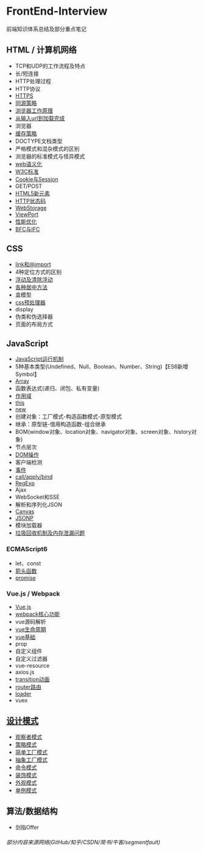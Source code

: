 # FrontEnd-Interview
前端知识体系总结及部分重点笔记

## HTML / 计算机网络
+ TCP和UDP的工作流程及特点
+ 长/短连接
+ HTTP处理过程
+ HTTP协议
+ [HTTPS](HTML/HTTPS.md)
+ [同源策略](HTML/同源策略.md)
+ [浏览器工作原理](HTML/浏览器的工作原理.md)
+ [从输入url到加载完成](HTML/从输入url到加载完成.md)
+ 浏览器
+ [缓存策略](http://www.imweb.io/topic/55c6f9bac222e3af6ce235b9)
+ DOCTYPE文档类型
+ 严格模式和混杂模式的区别
+ 浏览器的标准模式与怪异模式
+ [web语义化](HTML/web语义化.md)
+ [W3C标准](HTML/W3C标准.md)
+ [Cookie与Session](HTML/Cookie.md)
+ GET/POST
+ [HTML5新元素](https://github.com/tozlam/FrontEnd-Interview/blob/master/HTML/H5%E6%96%B0%E5%A2%9E%E5%85%83%E7%B4%A0.md)
+ [HTTP状态码](https://github.com/tozlam/FrontEnd-Interview/blob/master/HTML/HTTP状态码.md)
+ [WebStorage](https://github.com/tozlam/FrontEnd-Interview/blob/master/HTML/webStorage.md)
+ [ViewPort](http://www.cnblogs.com/2050/p/3877280.html)
+ [性能优化](HTML/性能优化.md)
+ [BFC与IFC](HTML/BFC与IFC.md)

## CSS
- [link和@import](CSS/link和@import.md)
- 4种定位方式的区别
- [浮动及清除浮动](CSS/浮动及清除浮动.md)
- [各种居中方法](CSS/居中.md)
- 盒模型
- [css预处理器](CSS/css预处理器.md)
- display
- 伪类和伪选择器
- 页面的布局方式


## JavaScript
+ [JavaScript运行机制](Js/JS运行机制.md)
+ 5种基本类型(Undefined、Null、Boolean、Number、String)【ES6新增Symbol】
+ [Array](Js/Array.md)
+ 函数表达式(递归、闭包、私有变量)
+ [作用域](Js/作用域.md)
+ [this](http://www.cnblogs.com/pssp/p/5216085.html)
+ [new](Js/new.md)
+ 创建对象：工厂模式-构造函数模式-原型模式
+ 继承：原型链-借用构造函数-组合继承
+ BOM(window对象、location对象、navigator对象、screen对象、history对象)
+ 节点层次
+ [DOM操作](Js/Dom操作.md)
+ 客户端检测
+ [事件](Js/事件.md)
+ [call/apply/bind](Js/call&apply&bind.md)
+ [RegExp](Js/RegExp.md)
+ Ajax
+ WebSocket和SSE
+ 解析和序列化JSON
+ [Canvas](https://github.com/tozlam/Canvas)
+ [JSONP](Js/JSONP.md)
+ 模块加载器
+ [垃圾回收机制及内存泄漏问题](Js/垃圾回收机制及内存泄漏问题.md)

### ECMAScript6
- let、const
- [箭头函数](Js/ES6/箭头函数.md)
- [promise](Js/ES6/promise.md)

### Vue.js / Webpack
- [Vue.js](Js/Vue/Vue.md)
- [webpack核心功能](Js/Vue/webpack功能.md)
- vue源码解析
- [vue生命周期](Js/Vue/vue生命周期.md)
- [vue基础](Js/Vue/vue基础.md)
- prop
- 自定义组件
- 自定义过滤器
- vue-resource
- axios.js
- [transition动画](https://github.com/tozlam/VueDemo/tree/master/transition)
- [router路由](https://github.com/tozlam/VueDemo/tree/master/router)
- [loader](https://github.com/tozlam/VueDemo/tree/master/loader)
- vuex


## [设计模式](https://github.com/tozlam/DesignPattern)
- [观察者模式](https://github.com/tozlam/DesignPattern/tree/master/src/ObserverPattern)
- [策略模式](https://github.com/tozlam/DesignPattern/tree/master/src/StrategyPattern)
- [简单工厂模式](https://github.com/tozlam/DesignPattern/tree/master/src/SimpleFactoryPattern)
- [抽象工厂模式](https://github.com/tozlam/DesignPattern/tree/master/src/AbstractFactoryPattern)
- [命令模式](https://github.com/tozlam/DesignPattern/tree/master/src/CommandPattern)
- [装饰模式](https://github.com/tozlam/DesignPattern/tree/master/src/DecoratorPattern)
- [外观模式](https://github.com/tozlam/DesignPattern/tree/master/src/FacadePattern)
- [单例模式](https://github.com/tozlam/DesignPattern/tree/master/src/SingletonPattern)

## 算法/数据结构
- 剑指Offer




###### 部分内容来源网络(GitHub/知乎/CSDN/简书/牛客/segmentfault)

